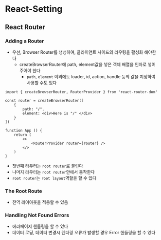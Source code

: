 # React-Setting

## React Router

### Adding a Router

- 우선, Browser Router를 생성하여, 클라이언트 사이드의 라우팅을 활성화 해야한다
    - createBrowserRouter에 path, element값을 넣은 객체 배열을 인자로 넣어주어야 한다
        - `path`, `element` 이외에도 loader, id, action, handle 등의 값을 지정하여 사용할 수도 있다
```tsx
import { createBrowserRouter, RouterProvider } from 'react-router-dom'

const router = createBrowserRouter([
    {
        path: "/",
        element: <div>Here is "/" </div>
    }
])

function App () {
    return (
        <>
            <RouterProvider router={router} />
        </>
    )
}
```

- 첫번째 라우터는 `root router`로 불린다
- 나머지 라우터는 `root router`안에서 동작한다
- `root router`는 `root layout`역할을 할 수 있다

### The Root Route

- 전역 레이아웃을 적용할 수 있음

### Handling Not Found Errors

- 에러페이지 핸들링을 할 수 있다
- 데이터 로딩, 데이터 변경시 렌더링 오류가 발생할 경우 Error 핸들링을 할 수 있다
